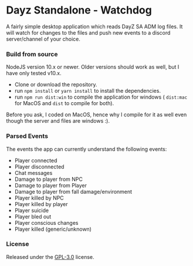 # Dayz Standalone - Watchdog

A fairly simple desktop application which reads DayZ SA ADM log files. It will watch for changes to the files and push new events to a discord server/channel of your choice.

### Build from source

NodeJS version 10.x or newer. Older versions should work as well, but I have only tested v10.x.

- Clone or download the repository.
- run `npm install` or `yarn install` to install the dependencies.
- run `npm run dist:win` to compile the application for windows ( `dist:mac` for MacOS and  `dist` to compile for both).

Before you ask, I coded on MacOS, hence why I compile for it as well even though the server and files are windows :).

### Parsed Events

The events the app can currently understand the following events:

- Player connected
- Player disconnected
- Chat messages
- Damage to player from NPC
- Damage to player from Player
- Damage to player from fall damage/environment
- Player killed by NPC
- Player killed by player
- Player suicide
- Player bled out
- Player conscious changes
- Player killed (generic/unknown)

### License

Released under the [GPL-3.0](https://github.com/MrEliasen/dayz-sa-watchdog/blob/master/LICENSE) license.
